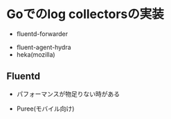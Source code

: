# Goでのlog collectorsの実装

+ fluentd-forwarder
* fluent-agent-hydra
* heka(mozilla)

## Fluentd

* パフォーマンスが物足りない時がある

* Puree(モバイル向け)
